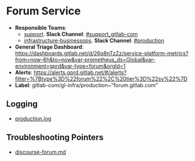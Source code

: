 <!-- MARKER: do not edit this section directly. Edit services/service-catalog.yml then run scripts/generate-docs -->
#  Forum Service

* **Responsible Teams**:
  * [support](https://about.gitlab.com/handbook/support/). **Slack Channel**: [#support_gitlab-com](https://gitlab.slack.com/archives/support_gitlab-com)
  * [infrastructure-businessops](https://about.gitlab.com/handbook/engineering/infrastructure/team/reliability/). **Slack Channel**: [#production](https://gitlab.slack.com/archives/production)
* **General Triage Dashboard**: https://dashboards.gitlab.net/d/26q8nTzZz/service-platform-metrics?from=now-6h&to=now&var-prometheus_ds=Global&var-environment=gprd&var-type=forum&orgId=1
* **Alerts**: https://alerts.gprd.gitlab.net/#/alerts?filter=%7Btype%3D%22forum%22%2C%20tier%3D%22sv%22%7D
* **Label**: gitlab-com/gl-infra/production~"forum.gitlab.com"

## Logging

* [production.log](/var/discourse/shared/standalone/log/rails)

## Troubleshooting Pointers

* [discourse-forum.md](discourse-forum.md)
<!-- END_MARKER -->
